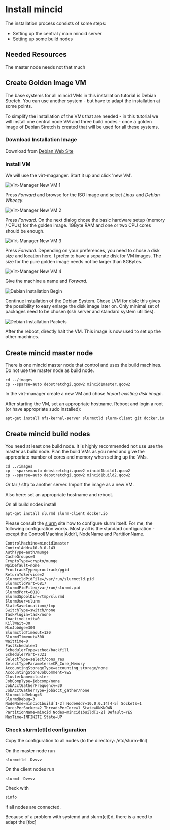 # Install mincid
The installation process consists of some steps:
* Setting up the central / main mincid server
* Setting up some build nodes

## Needed Resources
The master node needs not that much 

## Create Golden Image VM
The base systems for all mincid VMs in this installation tutorial is
Debian Stretch.  You can use another system - but have to adapt the
installation at some points.

To simplify the installation of the VMs that are needed - in this
tutorial we will install one central node VM and three build nodes -
once a golden image of Debian Stretch is created that will be used for
all these systems.

### Download Installation Image
Download from [Debian Web Site](https://www.debian.org/CD/http-ftp/)

### Install VM
We will use the virt-maganger.  Start it up and click 'new VM'.

![Virt-Manager New VM 1](./images/NewVM1.png?raw=true)

Press *Forward* and browse for the ISO image and select *Linux* and
*Debian Wheezy*.

![Virt-Manager New VM 2](./images/NewVM2.png?raw=true)

Press *Forward*.  On the next dialog chose the basic hardware setup
(memory / CPUs) for the golden image.  1GByte RAM and one or two CPU
cores should be enough.

![Virt-Manager New VM 3](./images/NewVM3.png?raw=true)

Press *Forward*.  Depending on your preferences, you need to chose a
disk size and location here.  I prefer to have a separate disk for VM
images.  The size for the pure golden image needs not be larger than
8GBytes.

![Virt-Manager New VM 4](./images/NewVM4.png?raw=true)

Give the machine a name and *Forward*.

![Debian Installation Begin](images/DebInstallBegin.png?raw=true)

Continue installation of the Debian System.  Chose LVM for disk: this
gives the possibility to easy enlarge the disk image later on.
Only minimal set of packages need to be chosen (ssh server and
standard system utilities).

![Debian Installation Packets](images/DebInstallPackets.png?raw=true)

After the reboot, directly halt the VM.  This image is now used to set
up the other machines.

## Create mincid master node
There is one mincid master node that control and uses the build
machines.  Do not use the master node as build node.

```
cd ../images
cp --sparse=auto debstretchgi.qcow2 mincid1master.qcow2
```

In the virt-manager create a new VM and chose *Import existing disk
image*.

After starting the VM, set an appropriate hostname. Reboot and login a
root (or have appropriate sudo installed):

```
apt-get install nfs-kernel-server slurmctld slurm-client git docker.io
```

## Create mincid build nodes
You need at least one build node.  It is highly recommended not use
use the master as build node.  Plan the build VMs as you need and give
the appropriate number of cores and memory when setting up the VMs.

```
cd ../images
cp --sparse=auto debstretchgi.qcow2 mincid1build1.qcow2
cp --sparse=auto debstretchgi.qcow2 mincid1build2.qcow2
```

Or tar / sftp to another server.  Import the image as a new VM.

Also here: set an appropriate hostname and reboot.

On all build nodes install

```
apt-get install slurmd slurm-client docker.io
```

Please consult the [slurm](https://computing.llnl.gov/linux/slurm/)
site how to configure slurm itself.  For me, the following
configuration works.  Mostly all is the standard configuration -
except the Control[Machine|Addr], NodeName and PartitionName.

```
ControlMachine=mincid1master
ControlAddr=10.0.0.143
AuthType=auth/munge
CacheGroups=0
CryptoType=crypto/munge
MpiDefault=none
ProctrackType=proctrack/pgid
ReturnToService=2
SlurmctldPidFile=/var/run/slurmctld.pid
SlurmctldPort=6817
SlurmdPidFile=/var/run/slurmd.pid
SlurmdPort=6818
SlurmdSpoolDir=/tmp/slurmd
SlurmUser=slurm
StateSaveLocation=/tmp
SwitchType=switch/none
TaskPlugin=task/none
InactiveLimit=0
KillWait=30
MinJobAge=300
SlurmctldTimeout=120
SlurmdTimeout=300
Waittime=0
FastSchedule=1
SchedulerType=sched/backfill
SchedulerPort=7321
SelectType=select/cons_res
SelectTypeParameters=CR_Core_Memory
AccountingStorageType=accounting_storage/none
AccountingStoreJobComment=YES
ClusterName=cluster
JobCompType=jobcomp/none
JobAcctGatherFrequency=30
JobAcctGatherType=jobacct_gather/none
SlurmctldDebug=3
SlurmdDebug=3
NodeName=mincid1build[1-2] NodeAddr=10.0.0.14[4-5] Sockets=1 CoresPerSocket=2 ThreadsPerCore=1 State=UNKNOWN
PartitionName=mincid Nodes=mincid1build[1-2] Default=YES MaxTime=INFINITE State=UP
```

### Check slurm(ctl)d configuration
Copy the configuration to all nodes (to the directory: /etc/slurm-llnl)

On the master node run

```
slurmctld -Dvvvv
```

On the client nodes run

```
slurmd -Dvvvv
```

Check with

```
sinfo
```

if all nodes are connected.

Because of a problem with systemd and slurm(ctl)d, there is a need to
adapt the [tbc]